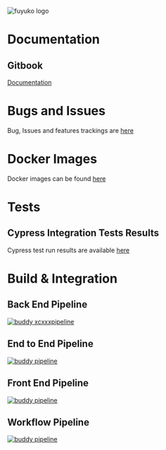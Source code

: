 
![fuyuko logo](https://github.com/tmjeee/fuyuko/blob/v1.0.0-beta/fe/src/assets/images/logo/fuyuko-logo-with-side-wordings.png)

#  Documentation
## Gitbook
[Documentation](https://fuyuko-org.gitbook.io/fuyuko/)

# Bugs and Issues
Bug, Issues and features trackings are [here](https://github.com/tmjeee/fuyuko/issues)

# Docker Images
Docker images can be found [here](https://hub.docker.com/repositories/tmjee)

# Tests
## Cypress Integration Tests Results
Cypress test run results are available [here](https://dashboard.cypress.io/projects/ozp71m)

# Build & Integration 
## Back End Pipeline
[![buddy xcxxxpipeline](https://app.buddy.works/tmjeee/fuyuko/pipelines/pipeline/241662/badge.svg?token=3a57e69c1740c1c6a3369df39a0b1dc40adb71fc4edda1aede41ad5accd30f20 "buddy be pipeline")](https://app.buddy.works/tmjeee/fuyuko/pipelines/pipeline/241662)

## End to End Pipeline
[![buddy pipeline](https://app.buddy.works/tmjeee/fuyuko/pipelines/pipeline/241669/badge.svg?token=3a57e69c1740c1c6a3369df39a0b1dc40adb71fc4edda1aede41ad5accd30f20 "buddy e2e pipeline")](https://app.buddy.works/tmjeee/fuyuko/pipelines/pipeline/241669)

## Front End Pipeline
[![buddy pipeline](https://app.buddy.works/tmjeee/fuyuko/pipelines/pipeline/241663/badge.svg?token=3a57e69c1740c1c6a3369df39a0b1dc40adb71fc4edda1aede41ad5accd30f20 "buddy fe pipeline")](https://app.buddy.works/tmjeee/fuyuko/pipelines/pipeline/241663)

## Workflow Pipeline
[![buddy pipeline](https://app.buddy.works/tmjeee/fuyuko/pipelines/pipeline/242310/badge.svg?token=3a57e69c1740c1c6a3369df39a0b1dc40adb71fc4edda1aede41ad5accd30f20 "buddy wf pipeline")](https://app.buddy.works/tmjeee/fuyuko/pipelines/pipeline/242310)
